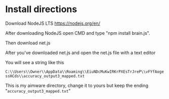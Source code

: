 # Install directions

Download NodeJS LTS https://nodejs.org/en/

After downloading NodeJS open CMD and type "npm install brain.js".

Then download net.js

After you've downloaded net.js and open the net.js file with a text editor

You will see a string like this

`C:\\Users\\Owner\\AppData\\Roaming\\EiuNDcMuKwIRKrPXEsTrJreP\\vFYfAogessHCds\\accuracy_output3_mapped.txt`

This is my aimware directory, change it to yours but keep the ending "`accuracy_output3_mapped.txt`"
